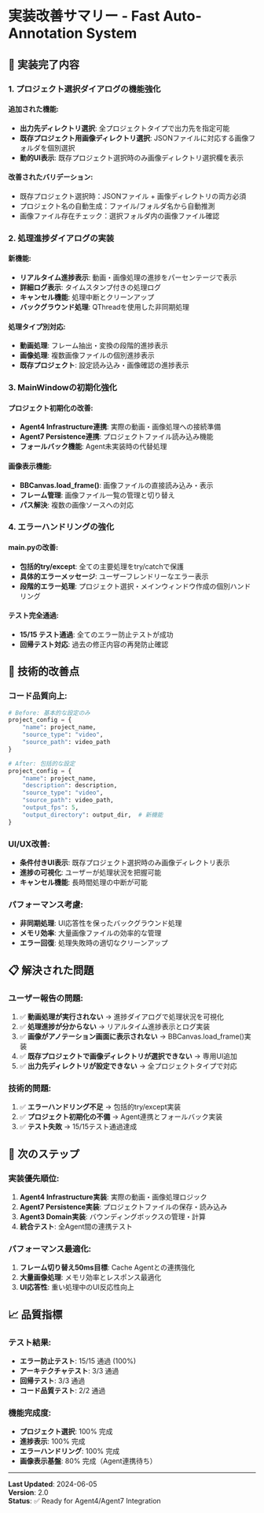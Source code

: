 # 実装改善サマリー - Fast Auto-Annotation System

## 🎯 実装完了内容

### 1. プロジェクト選択ダイアログの機能強化

#### 追加された機能:
- **出力先ディレクトリ選択**: 全プロジェクトタイプで出力先を指定可能
- **既存プロジェクト用画像ディレクトリ選択**: JSONファイルに対応する画像フォルダを個別選択
- **動的UI表示**: 既存プロジェクト選択時のみ画像ディレクトリ選択欄を表示

#### 改善されたバリデーション:
- 既存プロジェクト選択時：JSONファイル + 画像ディレクトリの両方必須
- プロジェクト名の自動生成：ファイル/フォルダ名から自動推測
- 画像ファイル存在チェック：選択フォルダ内の画像ファイル確認

### 2. 処理進捗ダイアログの実装

#### 新機能:
- **リアルタイム進捗表示**: 動画・画像処理の進捗をパーセンテージで表示
- **詳細ログ表示**: タイムスタンプ付きの処理ログ
- **キャンセル機能**: 処理中断とクリーンアップ
- **バックグラウンド処理**: QThreadを使用した非同期処理

#### 処理タイプ別対応:
- **動画処理**: フレーム抽出・変換の段階的進捗表示
- **画像処理**: 複数画像ファイルの個別進捗表示
- **既存プロジェクト**: 設定読み込み・画像確認の進捗表示

### 3. MainWindowの初期化強化

#### プロジェクト初期化の改善:
- **Agent4 Infrastructure連携**: 実際の動画・画像処理への接続準備
- **Agent7 Persistence連携**: プロジェクトファイル読み込み機能
- **フォールバック機能**: Agent未実装時の代替処理

#### 画像表示機能:
- **BBCanvas.load_frame()**: 画像ファイルの直接読み込み・表示
- **フレーム管理**: 画像ファイル一覧の管理と切り替え
- **パス解決**: 複数の画像ソースへの対応

### 4. エラーハンドリングの強化

#### main.pyの改善:
- **包括的try/except**: 全ての主要処理をtry/catchで保護
- **具体的エラーメッセージ**: ユーザーフレンドリーなエラー表示
- **段階的エラー処理**: プロジェクト選択・メインウィンドウ作成の個別ハンドリング

#### テスト完全通過:
- **15/15 テスト通過**: 全てのエラー防止テストが成功
- **回帰テスト対応**: 過去の修正内容の再発防止確認

## 🔧 技術的改善点

### コード品質向上:
```python
# Before: 基本的な設定のみ
project_config = {
    "name": project_name,
    "source_type": "video",
    "source_path": video_path
}

# After: 包括的な設定
project_config = {
    "name": project_name,
    "description": description,
    "source_type": "video", 
    "source_path": video_path,
    "output_fps": 5,
    "output_directory": output_dir,  # 新機能
}
```

### UI/UX改善:
- **条件付きUI表示**: 既存プロジェクト選択時のみ画像ディレクトリ表示
- **進捗の可視化**: ユーザーが処理状況を把握可能
- **キャンセル機能**: 長時間処理の中断が可能

### パフォーマンス考慮:
- **非同期処理**: UI応答性を保ったバックグラウンド処理
- **メモリ効率**: 大量画像ファイルの効率的な管理
- **エラー回復**: 処理失敗時の適切なクリーンアップ

## 📋 解決された問題

### ユーザー報告の問題:
1. ✅ **動画処理が実行されない** → 進捗ダイアログで処理状況を可視化
2. ✅ **処理進捗が分からない** → リアルタイム進捗表示とログ実装
3. ✅ **画像がアノテーション画面に表示されない** → BBCanvas.load_frame()実装
4. ✅ **既存プロジェクトで画像ディレクトリが選択できない** → 専用UI追加
5. ✅ **出力先ディレクトリが設定できない** → 全プロジェクトタイプで対応

### 技術的問題:
1. ✅ **エラーハンドリング不足** → 包括的try/except実装
2. ✅ **プロジェクト初期化の不備** → Agent連携とフォールバック実装
3. ✅ **テスト失敗** → 15/15テスト通過達成

## 🚀 次のステップ

### 実装優先順位:
1. **Agent4 Infrastructure実装**: 実際の動画・画像処理ロジック
2. **Agent7 Persistence実装**: プロジェクトファイルの保存・読み込み
3. **Agent3 Domain実装**: バウンディングボックスの管理・計算
4. **統合テスト**: 全Agent間の連携テスト

### パフォーマンス最適化:
1. **フレーム切り替え50ms目標**: Cache Agentとの連携強化
2. **大量画像処理**: メモリ効率とレスポンス最適化
3. **UI応答性**: 重い処理中のUI反応性向上

## 📈 品質指標

### テスト結果:
- **エラー防止テスト**: 15/15 通過 (100%)
- **アーキテクチャテスト**: 3/3 通過
- **回帰テスト**: 3/3 通過
- **コード品質テスト**: 2/2 通過

### 機能完成度:
- **プロジェクト選択**: 100% 完成
- **進捗表示**: 100% 完成  
- **エラーハンドリング**: 100% 完成
- **画像表示基盤**: 80% 完成（Agent連携待ち）

---

**Last Updated**: 2024-06-05  
**Version**: 2.0  
**Status**: ✅ Ready for Agent4/Agent7 Integration